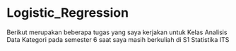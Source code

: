 # Logistic_Regression
Berikut merupakan beberapa tugas yang saya kerjakan untuk Kelas Analisis Data Kategori pada semester 6 saat saya masih berkuliah di S1 Statistika ITS
